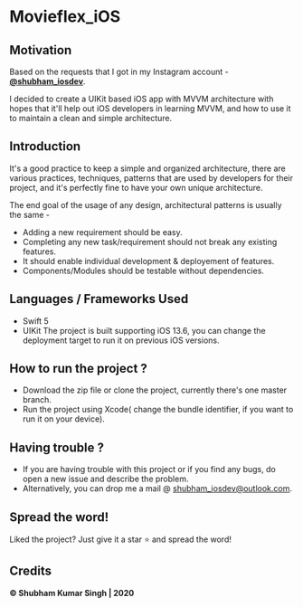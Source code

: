 # Movieflex_iOS

## Motivation
Based on the requests that I got in my Instagram account - [**@shubham_iosdev**](https://www.instagram.com/shubham_iosdev/).

I decided to create a UIKit based iOS app with MVVM architecture with hopes that it'll help out iOS developers in learning MVVM, and how to use it to maintain a clean and simple architecture.

## Introduction
It's a good practice to keep a simple and organized architecture, there are various practices, techniques, patterns that are used by developers for their project, and it's perfectly fine to have your own unique architecture. 

The end goal of the usage of any design, architectural patterns is usually the same -
* Adding a new requirement should be easy.
* Completing any new task/requirement should not break any existing features.
* It should enable individual development & deployement of features.
* Components/Modules should be testable without dependencies.


## Languages / Frameworks Used
* Swift 5
* UIKit
The project is built supporting iOS 13.6, you can change the deployment target to run it on previous iOS versions.

## How to run the project ?
* Download the zip file or clone the project, currently there's one master branch.
* Run the project using Xcode( change the bundle identifier, if you want to run it on your device).


## Having trouble ?
* If you are having trouble with this project or if you find any bugs, do open a new issue and describe the problem.
* Alternatively, you can drop me a mail @ shubham_iosdev@outlook.com.

## Spread the word!
Liked the project? Just give it a star ⭐️ and spread the word!

## Credits
**© Shubham Kumar Singh | 2020**
